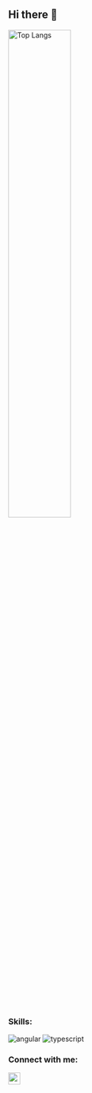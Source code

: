## Hi there 👋

<img alt="Top Langs" src="https://github-readme-stats.vercel.app/api/top-langs/?username=KoziukSerhiy&layout=compact" width="50%"/>

<h3 align="left">Skills:</h3>
<img  src="https://img.shields.io/badge/Angular-d6002f?style=for-the-badge&logo=angular&logoColor=fff&color=d6002f" alt="angular" />
<img  src="https://img.shields.io/badge/TypeScript-0076c6?style=for-the-badge&logo=typescript&logoColor=fff&color=0076c6" alt="typescript" />

<h3 align="left">Connect with me:</h3>
<p align="left">
<a href="https://linkedin.com/in/serhiy-koziuk" target="blank">
  <img align="center" src="https://raw.githubusercontent.com/rahuldkjain/github-profile-readme-generator/master/src/images/icons/Social/linked-in-alt.svg" alt="serhiy-koziuk" height="24" width="24" />
</a>
</p>

